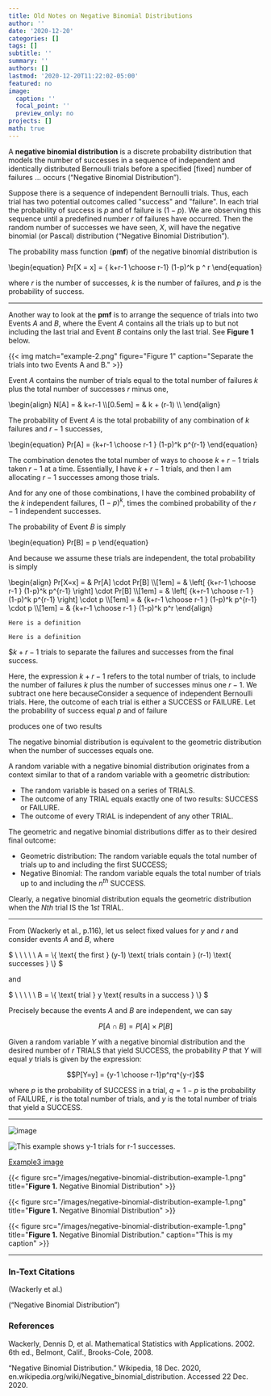 ```yaml
---
title: Old Notes on Negative Binomial Distributions
author: ''
date: '2020-12-20'
categories: []
tags: []
subtitle: ''
summary: ''
authors: []
lastmod: '2020-12-20T11:22:02-05:00'
featured: no
image:
  caption: ''
  focal_point: ''
  preview_only: no
projects: []
math: true
---
```


A <strong>negative binomial distribution</strong> is a discrete probability distribution that models the number of successes in a sequence  of independent and identically distributed Bernoulli trials before a specified [fixed] number of failures ... occurs (“Negative Binomial Distribution”).

Suppose there is a sequence of independent Bernoulli trials. Thus, each trial has two potential outcomes called "success" and "failure". In each trial the probability of success is $p$ and of failure is $(1 − p)$. We are observing this sequence until a predefined number $r$ of failures have occurred. Then the random number of successes we have seen, $X$, will have the negative binomial (or Pascal) distribution (“Negative Binomial Distribution”).

The probability mass function (<strong>pmf</strong>) of the negative binomial distribution is

\begin{equation}
Pr[X = x] = { k+r-1 \choose r-1} (1-p)^k p ^ r
\end{equation}

where $r$ is the number of successes, $k$ is the number of failures, and $p$ is the probability of success.

----

Another way to look at the <strong>pmf</strong> is to arrange the sequence of trials into two Events $A$ and $B$, where
the Event $A$ contains all the trials up to but not including the last trial and Event $B$ contains only the last trial. See <strong>Figure 1</strong> below.

{{< img match="example-2.png" figure="Figure 1" caption="Separate the trials into two Events A and B." >}}

Event $A$ contains the number of trials equal to the total number of failures $k$ plus the total number of successes $r$ minus one,

\begin{align}
N[A] = & k+r-1 \\\\[0.5em]
     = & k + (r-1) \\\\
\end{align}

The probability of Event $A$ is the total probability of any combination of $k$ failures and $r-1$ successes,

\begin{equation}
Pr[A] = {k+r-1 \choose r-1 } (1-p)^k p^{r-1}
\end{equation}

The combination denotes the total number of ways to choose $k+r-1$ trials taken $r-1$ at a time. Essentially, I have $k+r-1$ trials, and then I am allocating $r-1$ successes among those trials.

And for any one of those combinations, I have the combined probability of the $k$ independent failures, $(1-p)^k$, times the combined probability of the $r-1$ independent successes.

The probability of Event $B$ is simply

\begin{equation}
Pr[B] = p
\end{equation}

And because we assume these trials are independent, the total probability is simply

\begin{align}
Pr[X=x] = & Pr[A] \cdot Pr[B] \\\\[1em]
        = & \left[ {k+r-1 \choose r-1 } (1-p)^k p^{r-1} \right] \cdot Pr[B] \\\\[1em]
        = & \left[ {k+r-1 \choose r-1 } (1-p)^k p^{r-1} \right] \cdot  p \\\\[1em]
        = & {k+r-1 \choose r-1 } (1-p)^k p^{r-1} \cdot p \\\\[1em]
        = & {k+r-1 \choose r-1 } (1-p)^k p^r
\end{align}

```{theorem, name="Negative Binomial Distribution"}
Here is a definition
```

```{definition, name="Negative Binomial Distribution"}
Here is a definition
```

$$k+r-1$ trials to separate the failures and successes from the final success.

Here, the expression $k+r-1$ refers to the total number of trials, to include the number of failures $k$ plus the number of successes minus one $r-1$. We subtract one here becauseConsider a sequence of independent Bernoulli trials. Here, the outcome of each trial is either a SUCCESS or FAILURE. Let the probability of success equal $p$ and of failure 

produces one of two results

The negative binomial distribution is equivalent to the geometric distribution when the number of successes equals one.

A random variable with a <marker>negative binomial distribution</marker> originates from a context similar to that of a random variable with a geometric distribution:

- The random variable is based on a series of TRIALS. 
- The outcome of any TRIAL equals exactly one of two results: SUCCESS or FAILURE. 
- The outcome of every TRIAL is independent of any other TRIAL.

The geometric and negative binomial distributions differ as to their desired final outcome:

- Geometric distribution: The random variable equals the total number of trials up to and including the first SUCCESS;
- Negative Binomial: The random variable equals the total number of trials up to and including the $n^{th}$ SUCCESS.

Clearly, a negative binomial distribution equals the geometric distribution when the $Nth$ trial IS the $1st$ TRIAL.

----

From (Wackerly et al., p.116), let us select fixed values for $y$ and $r$ and consider events $A$ and $B$, where

$
\ \ \ \ \ A = \\{ \text{ the first } (y-1) \text{ trials contain } (r-1) \text{ successes } \\}
$

and

$
\ \ \ \ \ B = \\{ \text{ trial } y \text{ results in a success } \\}
$

Precisely because the events $A$ and $B$ are independent, we can say

$$P[ A \cap B] = P[A] \times P[B]$$

Given a random variable $Y$ with a negative binomial distribution and the desired number of $r$ TRIALS that yield SUCCESS, the probability $P$ that $Y$ will equal $y$ trials is given by the expression:

$$P[Y=y] = {y-1 \choose r-1}p^rq^{y-r}$$

where $p$ is the probability of SUCCESS in a trial, $q=1-p$ is the probability of FAILURE, $r$ is the total number of trials, and $y$ is the total number of trials that yield a SUCCESS.

----

![image](/images/negative-binomial-distribution-example-1.png)

![This example shows y-1 trials for r-1 successes.](/images/negative-binomial-distribution-example-1.png)

[Example3 image](/images/negative-binomial-distribution-example-1.png)

{{< figure 
    src="/images/negative-binomial-distribution-example-1.png"
    title="<strong>Figure 1.</strong> Negative Binomial Distribution" >}}

{{< figure 
    src="/images/negative-binomial-distribution-example-1.png" 
    title="<strong>Figure 1.</strong> Negative Binomial Distribution" >}}

{{< figure 
    src="/images/negative-binomial-distribution-example-1.png" 
    title="<strong>Figure 1.</strong> Negative Binomial Distribution." 
    caption="This is my caption" >}}

----

### In-Text Citations

(Wackerly et al.)

(“Negative Binomial Distribution”)

### References

Wackerly, Dennis D, et al. Mathematical Statistics with Applications. 2002. 6th ed., Belmont, Calif., Brooks-Cole, 2008.

“Negative Binomial Distribution.” Wikipedia, 18 Dec. 2020, en.wikipedia.org/wiki/Negative_binomial_distribution. Accessed 22 Dec. 2020.
